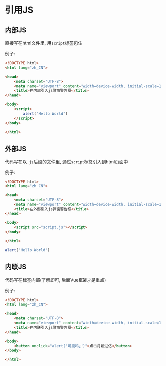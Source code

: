 # 引用JS

## 内部JS

直接写在html文件里, 用`script`标签包住

例子:

```html
<!DOCTYPE html>
<html lang="zh_CN">

<head>
    <meta charset="UTF-8">
    <meta name="viewport" content="width=device-width, initial-scale=1.0">
    <title>在内部引入js弹窗警告框</title>
</head>

<body>
    <script>
        alert("Hello World")
    </script>
</body>

</html>
```

## 外部JS

代码写在以`.js`后缀的文件里, 通过`script`标签引入到html页面中

例子:

```html
<!DOCTYPE html>
<html lang="zh_CN">

<head>
    <meta charset="UTF-8">
    <meta name="viewport" content="width=device-width, initial-scale=1.0">
    <title>在外部引入js弹窗警告框</title>
</head>

<body>
    <script src="script.js"></script>
</body>

</html>
```

```js
alert("Hello World")
```

## 内联JS

代码写在标签内部(了解即可, 后面Vue框架才是重点)

例子:

```html
<!DOCTYPE html>
<html lang="zh_CN">

<head>
    <meta charset="UTF-8">
    <meta name="viewport" content="width=device-width, initial-scale=1.0">
    <title>在内联引入js弹窗警告框</title>
</head>

<body>
    <button onclick="alert('可能吗¿')">点击月薪过亿</button>
</body>

</html>
```
